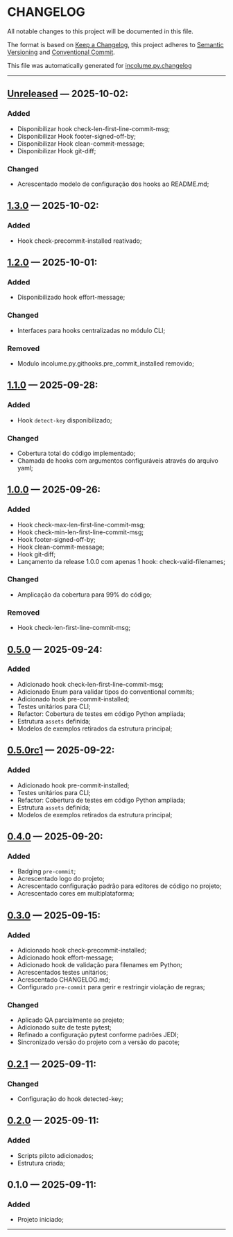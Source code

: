 # CHANGELOG


All notable changes to this project will be documented in this file.

The format is based on [Keep a Changelog](https://keepachangelog.com/en/1.0.0/), this project adheres to [Semantic Versioning](https://semver.org/spec/v2.0.0.html) and [Conventional Commit](https://www.conventionalcommits.org/pt-br/v1.0.0/).

This file was automatically generated for [incolume.py.changelog](https://github.com/development-incolume/incolume.py.changelog/-/tree/0.17.0)

---


## [Unreleased]	 &#8212; 	2025-10-02:
### Added
  - Disponibilizar hook check-len-first-line-commit-msg;
  - Disponibilizar Hook footer-signed-off-by;
  - Disponibilizar Hook clean-commit-message;
  - Disponibilizar Hook git-diff;
### Changed
  - Acrescentado modelo de configuração dos hooks ao README.md;

## [1.3.0]	 &#8212; 	2025-10-02:
### Added
  - Hook check-precommit-installed reativado;

## [1.2.0]	 &#8212; 	2025-10-01:
### Added
  - Disponibilizado hook effort-message;
### Changed
  - Interfaces para hooks centralizadas no módulo CLI;
### Removed
  - Modulo incolume.py.githooks.pre_commit_installed removido;

## [1.1.0]	 &#8212; 	2025-09-28:
### Added
  - Hook `detect-key` disponibilizado;
### Changed
  - Cobertura total do código implementado;
  - Chamada de hooks com argumentos configuráveis através do arquivo yaml;

## [1.0.0]	 &#8212; 	2025-09-26:
### Added
  - Hook check-max-len-first-line-commit-msg;
  - Hook check-min-len-first-line-commit-msg;
  - Hook footer-signed-off-by;
  - Hook clean-commit-message;
  - Hook git-diff;
  - Lançamento da release 1.0.0 com apenas 1 hook: check-valid-filenames;
### Changed
  - Amplicação da cobertura para 99% do código;
### Removed
  - Hook check-len-first-line-commit-msg;

## [0.5.0]	 &#8212; 	2025-09-24:
### Added
  - Adicionado hook check-len-first-line-commit-msg;
  - Adicionado Enum para validar tipos do conventional commits;
  - Adicionado hook pre-commit-installed;
  - Testes unitários para CLI;
  - Refactor: Cobertura de testes em código Python ampliada;
  - Estrutura `assets` definida;
  - Modelos de exemplos retirados da estrutura principal;

## [0.5.0rc1]	 &#8212; 	2025-09-22:
### Added
  - Adicionado hook pre-commit-installed;
  - Testes unitários para CLI;
  - Refactor: Cobertura de testes em código Python ampliada;
  - Estrutura `assets` definida;
  - Modelos de exemplos retirados da estrutura principal;

## [0.4.0]	 &#8212; 	2025-09-20:
### Added
  - Badging `pre-commit`;
  - Acrescentado logo do projeto;
  - Acrescentado configuração padrão para editores de código no projeto;
  - Acrescentado cores em multiplataforma;

## [0.3.0]	 &#8212; 	2025-09-15:
### Added
  - Adicionado hook check-precommit-installed;
  - Adicionado hook effort-message;
  - Adicionado hook de validação para filenames em Python;
  - Acrescentados testes unitários;
  - Acrescentado CHANGELOG.md;
  - Configurado `pre-commit` para gerir e restringir violação de regras;
### Changed
  - Aplicado QA parcialmente ao projeto;
  - Adicionado suite de teste pytest;
  - Refinado a configuração pytest conforme padrões JEDI;
  - Sincronizado versão do projeto com a versão do pacote;

## [0.2.1]	 &#8212; 	2025-09-11:
### Changed
  - Configuração do hook detected-key;

## [0.2.0]	 &#8212; 	2025-09-11:
### Added
  - Scripts piloto adicionados;
  - Estrutura criada;

## 0.1.0	 &#8212; 	2025-09-11:
### Added
  - Projeto iniciado;

---

[0.2.0]: https://github.com/development-incolume/incolume.py.githooks/compare/0.1.0...0.2.0
[0.2.1]: https://github.com/development-incolume/incolume.py.githooks/compare/0.2.0...0.2.1
[0.3.0]: https://github.com/development-incolume/incolume.py.githooks/compare/0.2.1...0.3.0
[0.4.0]: https://github.com/development-incolume/incolume.py.githooks/compare/0.3.0...0.4.0
[0.5.0rc1]: https://github.com/development-incolume/incolume.py.githooks/compare/0.4.0...0.5.0rc1
[0.5.0]: https://github.com/development-incolume/incolume.py.githooks/compare/0.5.0rc1...0.5.0
[1.0.0]: https://github.com/development-incolume/incolume.py.githooks/compare/0.5.0...1.0.0
[1.1.0]: https://github.com/development-incolume/incolume.py.githooks/compare/1.0.0...1.1.0
[1.2.0]: https://github.com/development-incolume/incolume.py.githooks/compare/1.1.0...1.2.0
[1.3.0]: https://github.com/development-incolume/incolume.py.githooks/compare/1.2.0...1.3.0
[Unreleased]: https://github.com/development-incolume/incolume.py.githooks/compare/1.3.0...Unreleased
